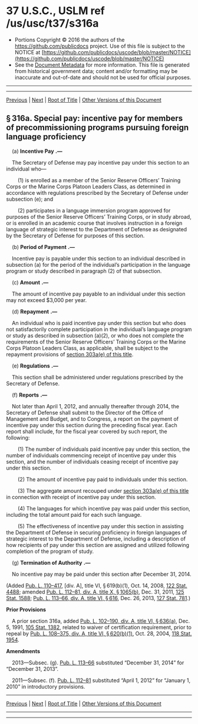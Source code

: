 ---
---

# 37 U.S.C., USLM ref /us/usc/t37/s316a

* Portions Copyright © 2016 the authors of the https://github.com/publicdocs project.
  Use of this file is subject to the NOTICE at [https://github.com/publicdocs/uscode/blob/master/NOTICE](https://github.com/publicdocs/uscode/blob/master/NOTICE)
* See the [Document Metadata](././../../../../..//README.md) for more information.
  This file is generated from historical government data; content and/or formatting may be inaccurate and out-of-date and should not be used for official purposes.

----------
----------

[Previous](./../../../../..//us/usc/t37/ch5/schI/m__us_usc_t37_s316.md) | [Next](./../../../../..//us/usc/t37/ch5/schI/m__us_usc_t37_s317.md) | [Root of Title](./../../../../../) | [Other Versions of this Document](https://publicdocs.github.io/go/links?ns=uslm&ref=%2Fus%2Fusc%2Ft37%2Fs316a)

## § 316a. Special pay: incentive pay for members of precommissioning programs pursuing foreign language proficiency

    (a)  __Incentive Pay__  __.—__ 

    The Secretary of Defense may pay incentive pay under this section to an individual who—

        (1) is enrolled as a member of the Senior Reserve Officers’ Training Corps or the Marine Corps Platoon Leaders Class, as determined in accordance with regulations prescribed by the Secretary of Defense under subsection (e); and

        (2) participates in a language immersion program approved for purposes of the Senior Reserve Officers’ Training Corps, or in study abroad, or is enrolled in an academic course that involves instruction in a foreign language of strategic interest to the Department of Defense as designated by the Secretary of Defense for purposes of this section.

    (b)  __Period of Payment__  __.—__ 

    Incentive pay is payable under this section to an individual described in subsection (a) for the period of the individual’s participation in the language program or study described in paragraph (2) of that subsection.

    (c)  __Amount__  __.—__ 

    The amount of incentive pay payable to an individual under this section may not exceed $3,000 per year.

    (d)  __Repayment__  __.—__ 

    An individual who is paid incentive pay under this section but who does not satisfactorily complete participation in the individual’s language program or study as described in subsection (a)(2), or who does not complete the requirements of the Senior Reserve Officers’ Training Corps or the Marine Corps Platoon Leaders Class, as applicable, shall be subject to the repayment provisions of [section 303a(e) of this title][/us/usc/t37/s303a/e].

    (e)  __Regulations__  __.—__ 

    This section shall be administered under regulations prescribed by the Secretary of Defense.

    (f)  __Reports__  __.—__ 

    Not later than April 1, 2012, and annually thereafter through 2014, the Secretary of Defense shall submit to the Director of the Office of Management and Budget, and to Congress, a report on the payment of incentive pay under this section during the preceding fiscal year. Each report shall include, for the fiscal year covered by such report, the following:

        (1) The number of individuals paid incentive pay under this section, the number of individuals commencing receipt of incentive pay under this section, and the number of individuals ceasing receipt of incentive pay under this section.

        (2) The amount of incentive pay paid to individuals under this section.

        (3) The aggregate amount recouped under [section 303a(e) of this title][/us/usc/t37/s303a/e] in connection with receipt of incentive pay under this section.

        (4) The languages for which incentive pay was paid under this section, including the total amount paid for each such language.

        (5) The effectiveness of incentive pay under this section in assisting the Department of Defense in securing proficiency in foreign languages of strategic interest to the Department of Defense, including a description of how recipients of pay under this section are assigned and utilized following completion of the program of study.

    (g)  __Termination of Authority__  __.—__ 

    No incentive pay may be paid under this section after December 31, 2014.

(Added [Pub. L. 110–417][/us/pl/110/417], \[div. A\], title VI, § 619(b)(1), Oct. 14, 2008, [122 Stat. 4488][/us/stat/122/4488]; amended [Pub. L. 112–81, div. A, title X, § 1065(b)][/us/pl/112/81/s1065/b], Dec. 31, 2011, [125 Stat. 1588][/us/stat/125/1588]; [Pub. L. 113–66, div. A, title VI, § 616][/us/pl/113/66/s616], Dec. 26, 2013, [127 Stat. 781][/us/stat/127/781].)

 __Prior Provisions__ 

    A prior section 316a, added [Pub. L. 102–190, div. A, title VI, § 636(a)][/us/pl/102/190/s636/a], Dec. 5, 1991, [105 Stat. 1382][/us/stat/105/1382], related to waiver of certification requirement, prior to repeal by [Pub. L. 108–375, div. A, title VI, § 620(b)(1)][/us/pl/108/375/s620/b/1], Oct. 28, 2004, [118 Stat. 1954][/us/stat/118/1954].

 __Amendments__ 

    2013—Subsec. (g). [Pub. L. 113–66][/us/pl/113/66] substituted “December 31, 2014” for “December 31, 2013”.

    2011—Subsec. (f). [Pub. L. 112–81][/us/pl/112/81] substituted “April 1, 2012” for “January 1, 2010” in introductory provisions.

----------

[Previous](./../../../../..//us/usc/t37/ch5/schI/m__us_usc_t37_s316.md) | [Next](./../../../../..//us/usc/t37/ch5/schI/m__us_usc_t37_s317.md) | [Root of Title](./../../../../../) | [Other Versions of this Document](https://publicdocs.github.io/go/links?ns=uslm&ref=%2Fus%2Fusc%2Ft37%2Fs316a)

----------
----------

[/us/usc/t37/s303a/e]: https://publicdocs.github.io/go/links?ns=uslm&ref=%2Fus%2Fusc%2Ft37%2Fs303a%2Fe
[/us/usc/t37/s303a/e]: https://publicdocs.github.io/go/links?ns=uslm&ref=%2Fus%2Fusc%2Ft37%2Fs303a%2Fe
[/us/pl/110/417]: https://publicdocs.github.io/go/links?ns=uslm&ref=%2Fus%2Fpl%2F110%2F417
[/us/stat/122/4488]: https://publicdocs.github.io/go/links?ns=uslm&ref=%2Fus%2Fstat%2F122%2F4488
[/us/pl/112/81/s1065/b]: https://publicdocs.github.io/go/links?ns=uslm&ref=%2Fus%2Fpl%2F112%2F81%2Fs1065%2Fb
[/us/stat/125/1588]: https://publicdocs.github.io/go/links?ns=uslm&ref=%2Fus%2Fstat%2F125%2F1588
[/us/pl/113/66/s616]: https://publicdocs.github.io/go/links?ns=uslm&ref=%2Fus%2Fpl%2F113%2F66%2Fs616
[/us/stat/127/781]: https://publicdocs.github.io/go/links?ns=uslm&ref=%2Fus%2Fstat%2F127%2F781
[/us/pl/102/190/s636/a]: https://publicdocs.github.io/go/links?ns=uslm&ref=%2Fus%2Fpl%2F102%2F190%2Fs636%2Fa
[/us/stat/105/1382]: https://publicdocs.github.io/go/links?ns=uslm&ref=%2Fus%2Fstat%2F105%2F1382
[/us/pl/108/375/s620/b/1]: https://publicdocs.github.io/go/links?ns=uslm&ref=%2Fus%2Fpl%2F108%2F375%2Fs620%2Fb%2F1
[/us/stat/118/1954]: https://publicdocs.github.io/go/links?ns=uslm&ref=%2Fus%2Fstat%2F118%2F1954
[/us/pl/113/66]: https://publicdocs.github.io/go/links?ns=uslm&ref=%2Fus%2Fpl%2F113%2F66
[/us/pl/112/81]: https://publicdocs.github.io/go/links?ns=uslm&ref=%2Fus%2Fpl%2F112%2F81


